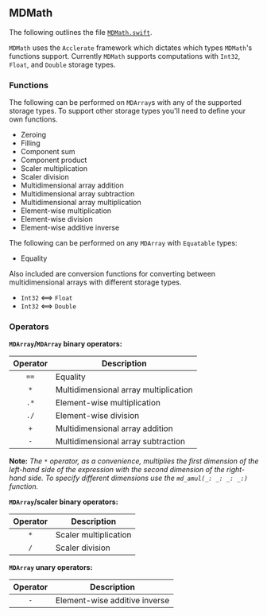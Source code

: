 ## MDMath
The following outlines the file [`MDMath.swift`](https://github.com/colinc86/MDArray/blob/master/MDArray/MDMath.swift).

`MDMath` uses the `Acclerate` framework which dictates which types `MDMath`'s functions support. Currently `MDMath` supports computations with `Int32`, `Float`, and `Double` storage types.

### Functions
The following can be performed on `MDArray`s with any of the supported storage types. To support other storage types you'll need to define your own functions.
- Zeroing
- Filling
- Component sum
- Component product
- Scaler multiplication
- Scaler division
- Multidimensional array addition
- Multidimensional array subtraction
- Multidimensional array multiplication
- Element-wise multiplication
- Element-wise division
- Element-wise additive inverse

The following can be performed on any `MDArray` with `Equatable` types:
- Equality

Also included are conversion functions for converting between multidimensional arrays with different storage types.
- `Int32` <==> `Float`
- `Int32` <==> `Double`

### Operators
**`MDArray`/`MDArray` binary operators:**

Operator | Description
:---:|---
`==`    | Equality
`*`     | Multidimensional array multiplication
`.*`    | Element-wise multiplication
`./`     | Element-wise division
`+`     | Multidimensional array addition
`-`     | Multidimensional array subtraction

**Note:** *The `*` operator, as a convenience, multiplies the first dimension of the left-hand side of the expression with the second dimension of the right-hand side. To specify different dimensions use the `md_amul(_: _: _: _:)` function.*

**`MDArray`/scaler binary operators:**

Operator | Description
:---:|---
`*`     | Scaler multiplication
`/`     | Scaler division


**`MDArray` unary operators:**

Operator | Description
:---:|---
`-`     | Element-wise additive inverse

